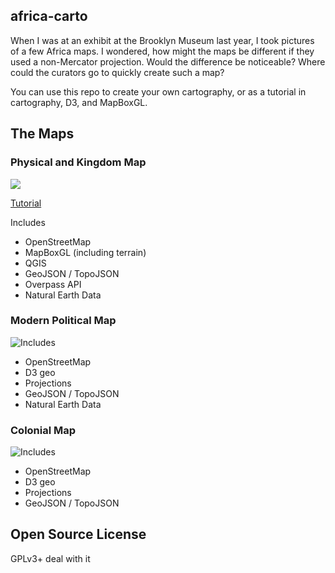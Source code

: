 ## africa-carto

When I was at an exhibit at the Brooklyn Museum last year, I took pictures of a
few Africa maps. I wondered, how might the maps be different if they used a
non-Mercator projection. Would the difference be noticeable? Where could the
curators go to quickly create such a map?

You can use this repo to create your own cartography, or as a tutorial
in cartography, D3, and MapBoxGL.

## The Maps

### Physical and Kingdom Map

<img src="//mapmeld.github.io/africa-carto/maps/2.jpg"/>

<a href="https://github.com/mapmeld/africa-carto/">Tutorial</a>

Includes

* OpenStreetMap
* MapBoxGL (including terrain)
* QGIS
* GeoJSON / TopoJSON
* Overpass API
* Natural Earth Data

### Modern Political Map

<img src="//mapmeld.github.io/africa-carto/maps/3.jpg" style="float:left;"/>

Includes

* OpenStreetMap
* D3 geo
* Projections
* GeoJSON / TopoJSON
* Natural Earth Data

### Colonial Map

<img src="//mapmeld.github.io/africa-carto/maps/1.jpg" style="float:left;"/>

Includes

* OpenStreetMap
* D3 geo
* Projections
* GeoJSON / TopoJSON

## Open Source License

GPLv3+ deal with it
